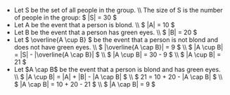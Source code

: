 <ul>
<li> Let S be the set of all people in the group. \\
The size of S is the number of people in the group: $ |S| = 30 $
	<li> Let A be the event that a person is blond. \\
	      $ |A| = 10 $
	<li> Let B be the event that a person has green eyes. \\
	      $ |B| = 20 $
	<li> Let $ \overline{A \cup B} $ be the event that a person is not blond and does not have green eyes. \\
	      $ |\overline{A \cap B}| = 9 $ \\
	      $ |A \cup B| = |S| - |\overline{A \cap B}| $ \\
	      $ |A \cup B| = 30 - 9 $ \\
	      $ |A \cup B| = 21 $
	<li> Let $A \cap B$ be the event that a person is blond and has green eyes. \\
$ |A \cup B| = |A| + |B| - |A \cap B| $ \\
$ 21 = 10 + 20 - |A \cap B| $ \\
$ |A \cap B| = 10 + 20 - 21 $ \\
$ |A \cap B| = 9 $
</ul>
